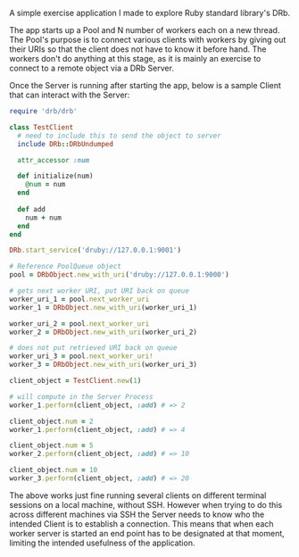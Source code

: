 A simple exercise application I made to explore Ruby standard library's DRb. 

The app starts up a Pool and N number of workers each on a new thread. The Pool's purpose is to connect various clients with workers by giving out their URIs so that the client does not have to know it before hand. The workers don't do anything at this stage, as it is mainly an exercise to connect to a remote object via a DRb Server.

Once the Server is running after starting the app, below is a sample Client that can interact with the Server:

```ruby
require 'drb/drb'

class TestClient
  # need to include this to send the object to server
  include DRb::DRbUndumped

  attr_accessor :num

  def initialize(num)
    @num = num
  end
  
  def add
    num + num
  end
end

DRb.start_service('druby://127.0.0.1:9001')

# Reference PoolQueue object
pool = DRbObject.new_with_uri('druby://127.0.0.1:9000')

# gets next worker URI, put URI back on queue
worker_uri_1 = pool.next_worker_uri
worker_1 = DRbObject.new_with_uri(worker_uri_1)

worker_uri_2 = pool.next_worker_uri
worker_2 = DRbObject.new_with_uri(worker_uri_2)

# does not put retrieved URI back on queue
worker_uri_3 = pool.next_worker_uri!
worker_3 = DRbObject.new_with_uri(worker_uri_3)

client_object = TestClient.new(1)

# will compute in the Server Process
worker_1.perform(client_object, :add) # => 2

client_object.num = 2
worker_1.perform(client_object, :add) # => 4

client_object.num = 5
worker_2.perform(client_object, :add) # => 10

client_object.num = 10
worker_3.perform(client_object, :add) # => 20
```

The above works just fine running several clients on different terminal sessions on a local machine, without SSH. However when trying to do this across different machines via SSH the Server needs to know who the intended Client is to establish a connection. This means that when each worker server is started an end point has to be designated at that moment, limiting the intended usefulness of the application. 
